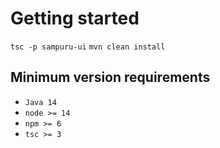 # Getting started

`tsc -p sampuru-ui`
`mvn clean install`

## Minimum version requirements
* `Java 14`
* `node >= 14`
* `npm >= 6`
* `tsc >= 3` 
